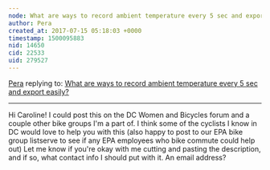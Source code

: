 ```yaml
---
node: What are ways to record ambient temperature every 5 sec and export easily?
author: Pera
created_at: 2017-07-15 05:18:03 +0000
timestamp: 1500095883
nid: 14650
cid: 22533
uid: 279527
---
```




[Pera](../profile/Pera) replying to: [What are ways to record ambient temperature every 5 sec and export easily?](../notes/carohowe/07-13-2017/what-are-ways-to-record-ambient-temperature-every-5-sec-and-export-easily)

----
Hi Caroline! I could post this on the DC Women and Bicycles forum and a couple other bike groups I'm a part of. I think some of the cyclists I know in DC would love to help you with this (also happy to post to our EPA bike group listserve to see if any EPA employees who bike commute could help out)  Let me know if you're okay with me cutting and pasting the description, and if so, what contact info I should put with it. An email address?